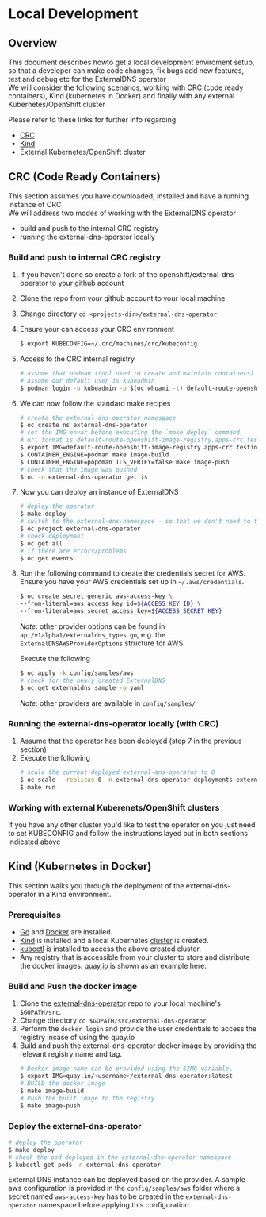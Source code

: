 # Local Development

## Overview

This document describes howto get a local development enviroment setup, so that a developer can make code changes, fix bugs add new features, test and debug etc for the ExternalDNS operator \
We will consider the following scenarios, working with CRC (code ready containers), Kind (kubernetes in Docker) and finally with any external Kubernetes/OpenShift cluster

Please refer to these links for further info regarding 
- [CRC](https://developers.redhat.com/products/cdk/overview)
- [Kind](https://kind.sigs.k8s.io/docs/user/quick-start/)
- External Kubernetes/OpenShift cluster


## CRC (Code Ready Containers)

This section assumes you have downloaded, installed and have a running instance of CRC \
We will address two modes of working with the ExternalDNS operator
- build and push to the internal CRC registry
- running the external-dns-operator locally

### Build and push to internal CRC registry

1. If you haven't done so create a fork of the openshift/external-dns-operator to your github account
2. Clone the repo from your github account to your local machine
3. Change directory `cd <projects-dir>/external-dns-operator`
4. Ensure your can access your CRC environment
   ```bash
   $ export KUBECONFIG=~/.crc/machines/crc/kubeconfig
   ```
5. Access to the CRC internal registry
   ```bash
   # assume that podman (tool used to create and maintain containers) is our default
   # assume our default user is kubeadmin
   $ podman login -u kubeadmin -p $(oc whoami -t) default-route-openshift-image-registry.apps-crc.testing --tls-verify=false
   ```
6. We can now follow the standard make recipes
   ```bash
   # create the external-dns-operator namespace
   $ oc create ns external-dns-operator
   # set the IMG envar before executing the `make deploy` command
   # url format is default-route-openshift-image-registry.apps-crc.testing/<namespace>/<image-name>:tag
   $ export IMG=default-route-openshift-image-registry.apps-crc.testing/external-dns-operator/external-dns-operator:dev
   $ CONTAINER_ENGINE=podman make image-build
   $ CONTAINER_ENGINE=popdman TLS_VERIFY=false make image-push
   # check that the image was pushed
   $ oc -n external-dns-operator get is
   ``` 
7. Now you can deploy an instance of ExternalDNS
   ```bash
   # deploy the operator
   $ make deploy
   # switch to the external-dns-namespace - so that we don't need to type out -n external-dns-operator all the time
   $ oc project external-dns-operator
   # check deployment
   $ oc get all
   # if there are errors/problems
   $ oc get events
   ```
8. Run the following command to create the credentials secret for AWS.\
   Ensure you have your AWS credentials set up in `~/.aws/credentials`.
   ```bash
   $ oc create secret generic aws-access-key \
   --from-literal=aws_access_key_id=${ACCESS_KEY_ID} \
   --from-literal=aws_secret_access_key=${ACCESS_SECRET_KEY}
   ```
   *Note*: other provider options can be found in `api/v1alpha1/externaldns_types.go`, e.g. the `ExternalDNSAWSProviderOptions` structure for AWS.

   Execute the following
   ```bash
   $ oc apply -k config/samples/aws
   # check for the newly created ExternalDNS
   $ oc get externaldns sample -o yaml  
   ``` 
   *Note*: other providers are available in `config/samples/`

### Running the external-dns-operator locally (with CRC)

1. Assume that the operator has been deployed (step 7 in the previous section)
2. Execute the following
   ```bash
   # scale the current deployed external-dns-operator to 0
   $ oc scale --replicas 0 -n external-dns-operator deployments external-dns-operator
   $ make run
   ```

### Working with external Kuberenets/OpenShift clusters

If you have any other cluster you'd like to test the operator on you just need to set KUBECONFIG and follow the instructions layed out in both sections indicated above

## Kind (Kubernetes in Docker)
This section walks you through the deployment of the external-dns-operator in a Kind environment.
### Prerequisites
- [Go](https://golang.org/doc/install#install) and [Docker](https://docs.docker.com/engine/install/) are installed.
- [Kind](https://kind.sigs.k8s.io/docs/user/quick-start/#installation) is installed and a local Kubernetes [cluster](https://kind.sigs.k8s.io/docs/user/quick-start/#creating-a-cluster) is created.
- [kubectl](https://kubernetes.io/docs/tasks/tools/#kubectl) is installed to access the above created cluster.
- Any registry that is accessible from your cluster to store and distribute the docker images. [quay.io](https://quay.io/) is shown as an example here.
### Build and Push the docker image
1. Clone the [external-dns-operator](https://github.com/openshift/external-dns-operator) repo to your local machine's `$GOPATH/src`.
2. Change directory `cd $GOPATH/src/external-dns-operator`
3. Perform the `docker login` and provide the user credentials to access the registry incase of using the quay.io
4. Build and push the external-dns-operator docker image by providing the relevant registry name and tag.
   ```bash
   # Docker image name can be provided using the $IMG variable,
   $ export IMG=quay.io/<username>/external-dns-operator:latest
   # BUILD the docker image
   $ make image-build
   # Push the built image to the registry
   $ make image-push
   ```
### Deploy the external-dns-operator
   ```bash
   # deploy the operator
   $ make deploy
   # check the pod deployed in the external-dns-operator namespace
   $ kubectl get pods -n external-dns-operator
   ```
External DNS instance can be deployed based on the provider.
A sample aws configuration is provided in the `config/samples/aws` folder where a secret named `aws-access-key` has to be created in the `external-dns-operator` namespace before applying this configuration.
